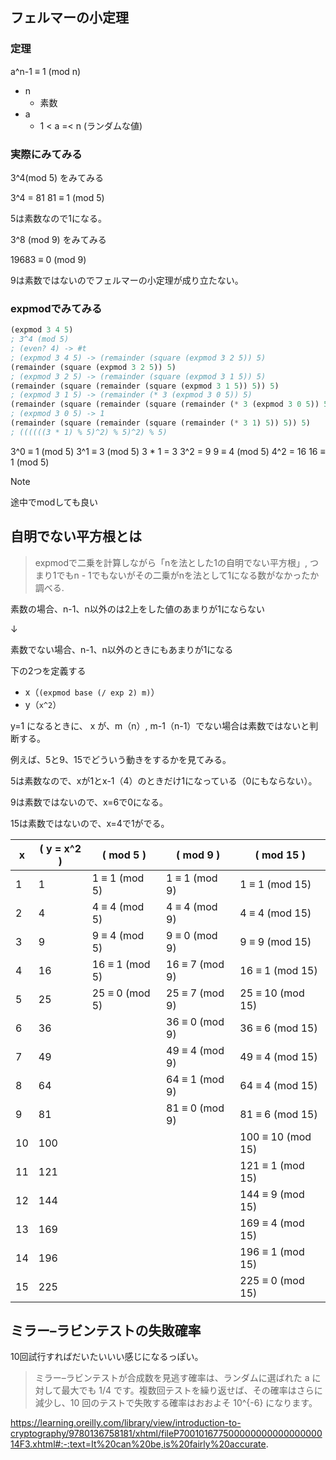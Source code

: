 ## フェルマーの小定理

### 定理

a^n-1 ≡ 1 (mod n)

- n
  - 素数
- a
  - 1 < a =< n (ランダムな値)

### 実際にみてみる

3^4(mod 5) をみてみる

3^4 = 81
81 ≡ 1 (mod 5)

5は素数なので1になる。


3^8 (mod 9) をみてみる

19683 ≡ 0 (mod 9)

9は素数ではないのでフェルマーの小定理が成り立たない。

### expmodでみてみる

```lisp
(expmod 3 4 5)
; 3^4 (mod 5)
; (even? 4) -> #t
; (expmod 3 4 5) -> (remainder (square (expmod 3 2 5)) 5)
(remainder (square (expmod 3 2 5)) 5)
; (expmod 3 2 5) -> (remainder (square (expmod 3 1 5)) 5)
(remainder (square (remainder (square (expmod 3 1 5)) 5)) 5)
; (expmod 3 1 5) -> (remainder (* 3 (expmod 3 0 5)) 5)
(remainder (square (remainder (square (remainder (* 3 (expmod 3 0 5)) 5)) 5)) 5)
; (expmod 3 0 5) -> 1
(remainder (square (remainder (square (remainder (* 3 1) 5)) 5)) 5)
; ((((((3 * 1) % 5)^2) % 5)^2) % 5)
```

3^0 ≡ 1 (mod 5)
3^1 ≡ 3 (mod 5)
3 * 1 = 3
3^2 = 9
9 ≡ 4 (mod 5)
4^2 = 16
16 ≡ 1 (mod 5)

> [!note]
> 途中でmodしても良い

## 自明でない平方根とは

> expmodで二乗を計算しながら「nを法とした1の自明でない平方根」, つまり1でもn - 1でもないがその二乗がnを法として1になる数がなかったか調べる.

素数の場合、n-1、n以外のは2上をした値のあまりが1にならない

↓

素数でない場合、n-1、n以外のときにもあまりが1になる

下の2つを定義する

- x（`(expmod base (/ exp 2) m)`）
- y（`x^2`）

y=1 になるときに、 x が、m（n）, m-1（n-1）でない場合は素数ではないと判断する。

例えば、5と9、15でどういう動きをするかを見てみる。

5は素数なので、xが1とx-1（4）のときだけ1になっている（0にもならない）。

9は素数ではないので、x=6で0になる。

15は素数ではないので、x=4で1がでる。

| x  | \( y = x^2 \) | \( mod 5 \) | \( mod 9 \) | \( mod 15 \) |
|----|---------------|------------------------|------------------------|------------------------|
| 1  | 1             | 1 ≡ 1 (mod 5)         | 1 ≡ 1 (mod 9)         | 1 ≡ 1 (mod 15)         |
| 2  | 4             | 4 ≡ 4 (mod 5)         | 4 ≡ 4 (mod 9)         | 4 ≡ 4 (mod 15)         |
| 3  | 9             | 9 ≡ 4 (mod 5)         | 9 ≡ 0 (mod 9)         | 9 ≡ 9 (mod 15)         |
| 4  | 16            | 16 ≡ 1 (mod 5)        | 16 ≡ 7 (mod 9)        | 16 ≡ 1 (mod 15)        |
| 5  | 25            | 25 ≡ 0 (mod 5)        | 25 ≡ 7 (mod 9)        | 25 ≡ 10 (mod 15)       |
| 6  | 36            |                        | 36 ≡ 0 (mod 9)        | 36 ≡ 6 (mod 15)        |
| 7  | 49            |                        | 49 ≡ 4 (mod 9)        | 49 ≡ 4 (mod 15)        |
| 8  | 64            |                        | 64 ≡ 1 (mod 9)        | 64 ≡ 4 (mod 15)        |
| 9  | 81            |                        | 81 ≡ 0 (mod 9)        | 81 ≡ 6 (mod 15)        |
| 10 | 100           |                        |                         | 100 ≡ 10 (mod 15)      |
| 11 | 121           |                        |                         | 121 ≡ 1 (mod 15)       |
| 12 | 144           |                        |                         | 144 ≡ 9 (mod 15)       |
| 13 | 169           |                        |                         | 169 ≡ 4 (mod 15)       |
| 14 | 196           |                        |                         | 196 ≡ 1 (mod 15)       |
| 15 | 225           |                        |                         | 225 ≡ 0 (mod 15)       |

## ミラー–ラビンテストの失敗確率

10回試行すればだいたいいい感じになるっぽい。

> ミラー–ラビンテストが合成数を見逃す確率は、ランダムに選ばれた  a  に対して最大でも  1/4  です。複数回テストを繰り返せば、その確率はさらに減少し、10 回のテストで失敗する確率はおおよそ  10^{-6}  になります。

https://learning.oreilly.com/library/view/introduction-to-cryptography/9780136758181/xhtml/fileP70010167750000000000000000014F3.xhtml#:-:text=It%20can%20be,is%20fairly%20accurate.
